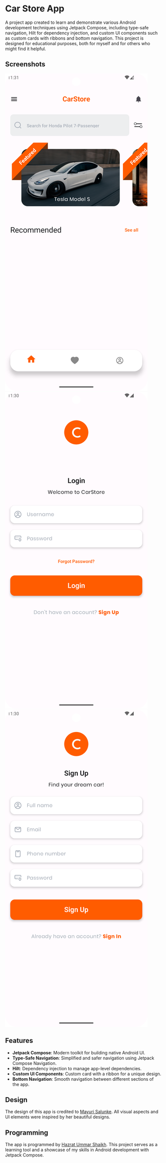 # Car Store App

A project app created to learn and demonstrate various Android development techniques using Jetpack Compose, including type-safe navigation, Hilt for dependency injection, and custom UI components such as custom cards with ribbons and bottom navigation. This project is designed for educational purposes, both for myself and for others who might find it helpful.

## Screenshots

![Screenshot 1](screenshot/HomePage.png)
![Screenshot 2](screenshot/LoginPage.png)
![Screenshot 3](screenshot/SignUpPage.png)

## Features

- **Jetpack Compose**: Modern toolkit for building native Android UI.
- **Type-Safe Navigation**: Simplified and safer navigation using Jetpack Compose Navigation.
- **Hilt**: Dependency injection to manage app-level dependencies.
- **Custom UI Components**: Custom card with a ribbon for a unique design.
- **Bottom Navigation**: Smooth navigation between different sections of the app.

## Design

The design of this app is credited to [Mayuri Salunke](https://www.behance.net/mayurisalunke125). All visual aspects and UI elements were inspired by her beautiful designs.

## Programming

The app is programmed by [Hazrat Ummar Shaikh](https://github.com/ihazratummar/). This project serves as a learning tool and a showcase of my skills in Android development with Jetpack Compose.
